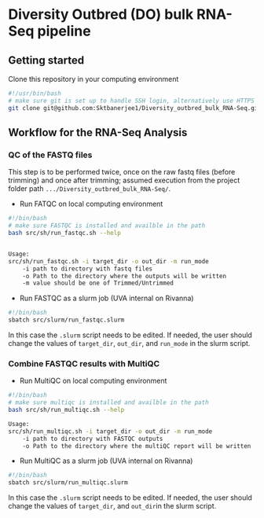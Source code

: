 # Diversity Outbred (DO) bulk RNA-Seq pipeline

## Getting started

Clone this repository in your computing environment

```bash
#!/usr/bin/bash
# make sure git is set up to handle SSH login, alternatively use HTTPS
git clone git@github.com:Sktbanerjee1/Diversity_outbred_bulk_RNA-Seq.git
```

## Workflow for the RNA-Seq Analysis

### QC of the FASTQ files

This step is to be performed twice, once on the raw fastq files (before trimming) and once after trimming; assumed execution from the project folder path `.../Diversity_outbred_bulk_RNA-Seq/`.

* Run FATQC on local computing environment

```bash
#!/bin/bash
# make sure FASTQC is installed and availble in the path
bash src/sh/run_fastqc.sh --help


Usage: 
src/sh/run_fastqc.sh -i target_dir -o out_dir -m run_mode
    -i path to directory with fastq files
    -o Path to the directory where the outputs will be written
    -m value should be one of Trimmed/Untrimmed
```

* Run FASTQC as a slurm job (UVA internal on Rivanna)

```bash
#!/bin/bash
sbatch src/slurm/run_fastqc.slurm
```
In this case the `.slurm` script needs to be edited. If needed, the user should change the values of  `target_dir`, `out_dir`, and `run_mode` in the slurm script.

### Combine FASTQC results with MultiQC

* Run MultiQC on local computing environment

```bash
#!/bin/bash
# make sure multiqc is installed and availble in the path
bash src/sh/run_multiqc.sh --help

Usage: 
src/sh/run_multiqc.sh -i target_dir -o out_dir -m run_mode
    -i path to directory with FASTQC outputs
    -o Path to the directory where the multiQC report will be written
```
    
* Run MultiQC as a slurm job (UVA internal on Rivanna)

```bash
#!/bin/bash
sbatch src/slurm/run_multiqc.slurm
```
In this case the `.slurm` script needs to be edited. If needed, the user should change the values of  `target_dir`, and `out_dir`in the slurm script.
